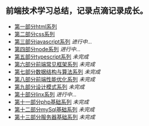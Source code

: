 ## 前端技术学习总结，记录点滴记录成长。

* [第一部分html系列][1]
* [第二部分css系列][2]
* [第三部分javascript系列][3] *进行中...*
* [第四部分node系列][4] *进行中...*
* [第五部分typescript系列][5] *未完成*
* [第六部分前端常见框架系列][6] *未完成*
* [第七部分数据结构与算法系列][7] *未完成*
* [第八部分前端性能优化系列][8] *未完成*
* [第九部分设计模式系列][9] *未完成*
* [第十部分linx系列][10] *进行中...*
* [第十一部分php基础系列][11] *未完成*
* [第十二部分mySql基础系列][12] *未完成*
* [第十三部分服务器基础系列][13] *未完成*


[1]: https://github.com/MarsPen/-notes-summary/blob/master/html/exercises.md
[2]: https://github.com/MarsPen/-notes-summary/blob/master/css/index.md
[3]: https://github.com/MarsPen/-notes-summary/blob/master/javascript/index.md
[4]: https://github.com/MarsPen/-notes-summary/blob/master/node/index.md
[5]: https://github.com/MarsPen/notes-summary/blob/master/typescript/index.md
[6]: https://github.com/MarsPen/notes-summary/
[7]: https://github.com/MarsPen/notes-summary/
[8]: https://github.com/MarsPen/notes-summary/
[9]: https://github.com/MarsPen/notes-summary/ 
[10]: https://github.com/MarsPen/-notes-summary/blob/master/linx/index.md
[11]: https://github.com/MarsPen/notes-summary/ 
[12]: https://github.com/MarsPen/notes-summary/
[13]: https://github.com/MarsPen/notes-summary/
